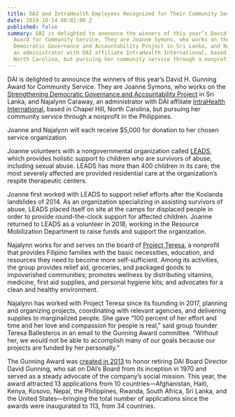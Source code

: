 ```yaml
---
title: DAI and IntraHealth Employees Recognized for Their Community Service
date: 2019-10-14 08:02:00 Z
published: false
summary: DAI is delighted to announce the winners of this year’s David H. Gunning
  Award for Community Service. They are Joanne Symons, who works on the Strengthening
  Democratic Governance and Accountability Project in Sri Lanka, and Najalynn Caraway,
  an administrator with DAI affiliate IntraHealth International, based in Chapel Hill,
  North Carolina, but pursuing her community service through a nonprofit in the Philippines.
---
```


DAI is delighted to announce the winners of this year’s David H. Gunning Award for Community Service. They are Joanne Symons, who works on the [Strengthening Democratic Governance and Accountability Project](https://www.dai.com/our-work/projects/sri-lanka-strengthening-democratic-governance-and-accountability-project-sdgap) in Sri Lanka, and Najalynn Caraway, an administrator with DAI affiliate [IntraHealth International](https://www.intrahealth.org/), based in Chapel Hill, North Carolina, but pursuing her community service through a nonprofit in the Philippines.

Joanne and Najalynn will each receive $5,000 for donation to her chosen service organization.

Joanne volunteers with a nongovernmental organization called [LEADS](https://www.leads.lk/), which provides holistic support to children who are survivors of abuse, including sexual abuse. LEADS has more than 400 children in its care; the most severely affected are provided residential care at the organization’s respite therapeutic centers. 

Joanne first worked with LEADS to support relief efforts after the Koslanda landslides of 2014. As an organization specializing in assisting survivors of abuse, LEADS placed itself on site at the camps for displaced people in order to provide round-the-clock support for affected children. Joanne returned to LEADS as a volunteer in 2018, working in the Resource Mobilization Department to raise funds and support the organization.

Najalynn works for and serves on the board of [Project Teresa](https://www.facebook.com/projectteresainc/), a nonprofit that provides Filipino families with the basic necessities, education, and resources they need to become more self-sufficient. Among its activities, the group provides relief aid, groceries, and packaged goods to impoverished communities; promotes wellness by distributing vitamins, medicine, first aid supplies, and personal hygiene kits; and advocates for a clean and healthy environment.

Najalynn has worked with Project Teresa since its founding in 2017, planning and organizing projects, coordinating with relevant agencies, and delivering supplies to marginalized people. She gave “100 percent of her effort and time and her love and compassion for people is real,” said group founder Teresa Ballesteros in an email to the Gunning Award committee. “Without her, we would not be able to accomplish many of our goals because our projects are funded by her personally.”

The Gunning Award was [created in 2013](https://www.dai.com/news/dai-recognizes-two-employees-their-community-service) to honor retiring DAI Board Director David Gunning, who sat on DAI’s Board from its inception in 1970 and served as a steady advocate of the company’s social mission. This year, the award attracted 13 applications from 10 countries—Afghanistan, Haiti, Kenya, Kosovo, Nepal, the Philippines, Rwanda, South Africa, Sri Lanka, and the United States—bringing the total number of applications since the awards were inaugurated to 113, from 34 countries.